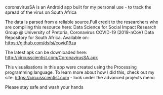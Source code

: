 coronavirusSA is an Android app built for my personal use - to track the spread of the virus on South Africa

The data is parsed from a reliable source.Full credit to the researchers who are compiling this resource here: Data Science for Social Impact Research Group @ University of Pretoria, Coronavirus COVID-19 (2019-nCoV) Data Repository for South Africa. Available on: https://github.com/dsfsi/covid19za

The latest apk can be downloaded here: http://circusscientist.com/CoronavirusSA.apk

This visualisations in this app were created using the Processing programming language. To learn more about how I did this, check out my site: https://circusscientist.com - look under the advanced projects menu

Please stay safe and wash your hands
